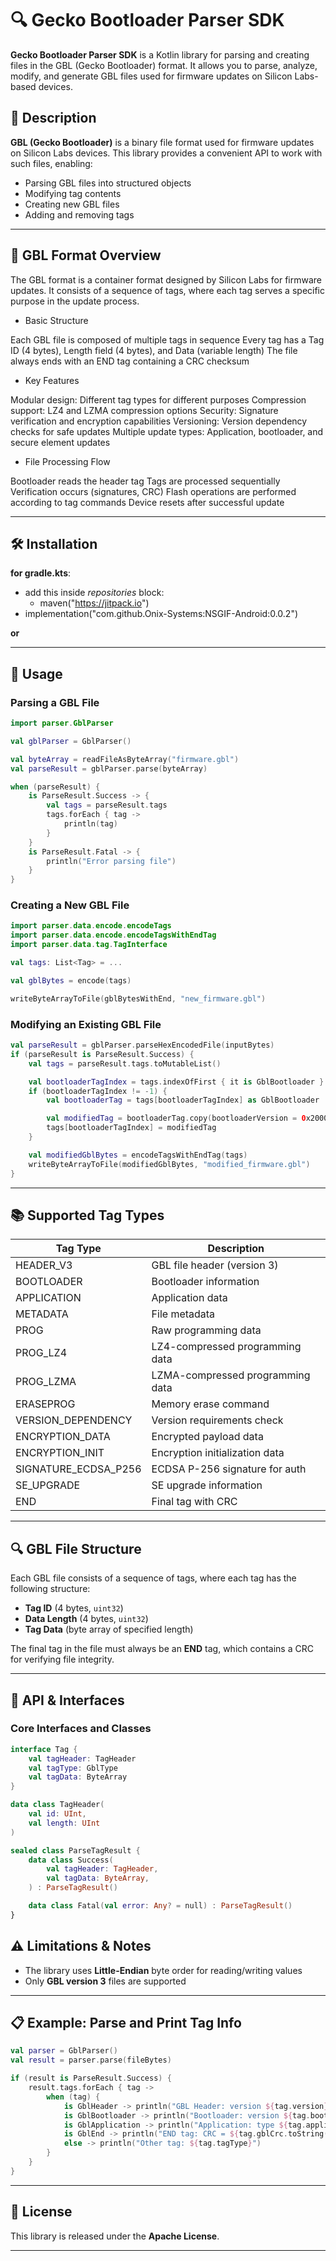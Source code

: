 
# 🔍 Gecko Bootloader Parser SDK

**Gecko Bootloader Parser SDK** is a Kotlin library for parsing and creating files in the GBL (Gecko Bootloader) format. It allows you to parse, analyze, modify, and generate GBL files used for firmware updates on Silicon Labs-based devices.

## 📝 Description

**GBL (Gecko Bootloader)** is a binary file format used for firmware updates on Silicon Labs devices. This library provides a convenient API to work with such files, enabling:

* Parsing GBL files into structured objects
* Modifying tag contents
* Creating new GBL files
* Adding and removing tags

---

## 📘 GBL Format Overview
The GBL format is a container format designed by Silicon Labs for firmware updates. It consists of a sequence of tags, where each tag serves a specific purpose in the update process.
* Basic Structure

Each GBL file is composed of multiple tags in sequence
Every tag has a Tag ID (4 bytes), Length field (4 bytes), and Data (variable length)
The file always ends with an END tag containing a CRC checksum

* Key Features

Modular design: Different tag types for different purposes
Compression support: LZ4 and LZMA compression options
Security: Signature verification and encryption capabilities
Versioning: Version dependency checks for safe updates
Multiple update types: Application, bootloader, and secure element updates

* File Processing Flow

Bootloader reads the header tag
Tags are processed sequentially
Verification occurs (signatures, CRC)
Flash operations are performed according to tag commands
Device resets after successful update

---

## 🛠️ Installation

**for gradle.kts**:
- add this inside *repositories* block:
    - maven("https://jitpack.io")
- implementation("com.github.Onix-Systems:NSGIF-Android:0.0.2")

**or**

---

## 🚀 Usage

### Parsing a GBL File

```kotlin
import parser.GblParser

val gblParser = GblParser()

val byteArray = readFileAsByteArray("firmware.gbl")
val parseResult = gblParser.parse(byteArray)

when (parseResult) {
    is ParseResult.Success -> {
        val tags = parseResult.tags
        tags.forEach { tag ->
            println(tag)
        }
    }
    is ParseResult.Fatal -> {
        println("Error parsing file")
    }
}
```

### Creating a New GBL File

```kotlin
import parser.data.encode.encodeTags
import parser.data.encode.encodeTagsWithEndTag
import parser.data.tag.TagInterface

val tags: List<Tag> = ...

val gblBytes = encode(tags)

writeByteArrayToFile(gblBytesWithEnd, "new_firmware.gbl")
```

### Modifying an Existing GBL File

```kotlin
val parseResult = gblParser.parseHexEncodedFile(inputBytes)
if (parseResult is ParseResult.Success) {
    val tags = parseResult.tags.toMutableList()

    val bootloaderTagIndex = tags.indexOfFirst { it is GblBootloader }
    if (bootloaderTagIndex != -1) {
        val bootloaderTag = tags[bootloaderTagIndex] as GblBootloader

        val modifiedTag = bootloaderTag.copy(bootloaderVersion = 0x20000u)
        tags[bootloaderTagIndex] = modifiedTag
    }

    val modifiedGblBytes = encodeTagsWithEndTag(tags)
    writeByteArrayToFile(modifiedGblBytes, "modified_firmware.gbl")
}
```

---

## 📚 Supported Tag Types

| Tag Type             | Description                      |
|----------------------|----------------------------------|
| HEADER_V3            | GBL file header (version 3)      |
| BOOTLOADER           | Bootloader information           |
| APPLICATION          | Application data                 |
| METADATA             | File metadata                    |
| PROG                 | Raw programming data             |
| PROG_LZ4             | LZ4-compressed programming data  |
| PROG_LZMA            | LZMA-compressed programming data |
| ERASEPROG            | Memory erase command             |
| VERSION_DEPENDENCY   | Version requirements check       |
| ENCRYPTION_DATA      | Encrypted payload data           |
| ENCRYPTION_INIT      | Encryption initialization data   |
| SIGNATURE_ECDSA_P256 | ECDSA P-256 signature for auth   |
| SE_UPGRADE           | SE upgrade information           |
| END                  | Final tag with CRC               |


---

## 🔍 GBL File Structure

Each GBL file consists of a sequence of tags, where each tag has the following structure:

* **Tag ID** (4 bytes, `uint32`)
* **Data Length** (4 bytes, `uint32`)
* **Tag Data** (byte array of specified length)

The final tag in the file must always be an **END** tag, which contains a CRC for verifying file integrity.

---

## 🧩 API & Interfaces

### Core Interfaces and Classes

```kotlin
interface Tag {
    val tagHeader: TagHeader
    val tagType: GblType
    val tagData: ByteArray
}

data class TagHeader(
    val id: UInt,
    val length: UInt
)

sealed class ParseTagResult {
    data class Success(
        val tagHeader: TagHeader,
        val tagData: ByteArray,
    ) : ParseTagResult()

    data class Fatal(val error: Any? = null) : ParseTagResult()
}
```

## ⚠️ Limitations & Notes

* The library uses **Little-Endian** byte order for reading/writing values
* Only **GBL version 3** files are supported

---

## 📋 Example: Parse and Print Tag Info

```kotlin
val parser = GblParser()
val result = parser.parse(fileBytes)

if (result is ParseResult.Success) {
    result.tags.forEach { tag ->
        when (tag) {
            is GblHeader -> println("GBL Header: version ${tag.version}, type ${tag.gblType}")
            is GblBootloader -> println("Bootloader: version ${tag.bootloaderVersion}, address ${tag.address.toString(16)}")
            is GblApplication -> println("Application: type ${tag.applicationData.type}, version ${tag.applicationData.version}")
            is GblEnd -> println("END tag: CRC = ${tag.gblCrc.toString(16)}")
            else -> println("Other tag: ${tag.tagType}")
        }
    }
}
```

---

## 📜 License

This library is released under the **Apache License**.

---